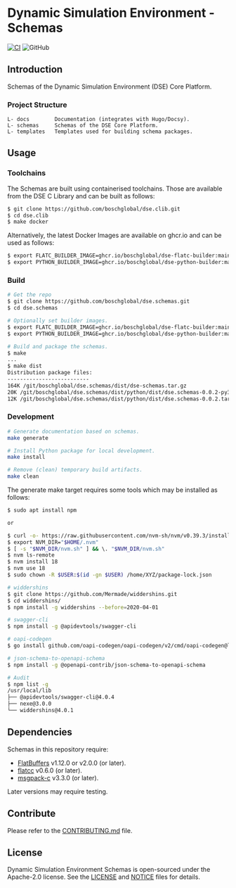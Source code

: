 <!--
Copyright 2023 Robert Bosch GmbH

SPDX-License-Identifier: Apache-2.0
-->

# Dynamic Simulation Environment - Schemas

[![CI](https://github.com/boschglobal/dse.schemas/actions/workflows/ci.yaml/badge.svg)](https://github.com/boschglobal/dse.schemas/actions/workflows/ci.yaml)
![GitHub](https://img.shields.io/github/license/boschglobal/dse.schemas)


## Introduction

Schemas of the Dynamic Simulation Environment (DSE) Core Platform.


### Project Structure

```
L- docs        Documentation (integrates with Hugo/Docsy).
L- schemas     Schemas of the DSE Core Platform.
L- templates   Templates used for building schema packages.
```


## Usage

### Toolchains

The Schemas are built using containerised toolchains. Those are
available from the DSE C Library and can be built as follows:

```bash
$ git clone https://github.com/boschglobal/dse.clib.git
$ cd dse.clib
$ make docker
```

Alternatively, the latest Docker Images are available on ghcr.io and can be
used as follows:

```bash
$ export FLATC_BUILDER_IMAGE=ghcr.io/boschglobal/dse-flatc-builder:main
$ export PYTHON_BUILDER_IMAGE=ghcr.io/boschglobal/dse-python-builder:main
```


### Build

```bash
# Get the repo
$ git clone https://github.com/boschglobal/dse.schemas.git
$ cd dse.schemas

# Optionally set builder images.
$ export FLATC_BUILDER_IMAGE=ghcr.io/boschglobal/dse-flatc-builder:main
$ export PYTHON_BUILDER_IMAGE=ghcr.io/boschglobal/dse-python-builder:main

# Build and package the schemas.
$ make
...
$ make dist
Distribution package files:
--------------------------
164K /git/boschglobal/dse.schemas/dist/dse-schemas.tar.gz
20K /git/boschglobal/dse.schemas/dist/python/dist/dse.schemas-0.0.2-py3-none-any.whl
12K /git/boschglobal/dse.schemas/dist/python/dist/dse.schemas-0.0.2.tar.gz
```


### Development

```bash
# Generate documentation based on schemas.
make generate

# Install Python package for local development.
make install

# Remove (clean) temporary build artifacts.
make clean
```

The generate make target requires some tools which may be installed as follows:

```bash
$ sudo apt install npm

or

$ curl -o- https://raw.githubusercontent.com/nvm-sh/nvm/v0.39.3/install.sh | bash
$ export NVM_DIR="$HOME/.nvm"
$ [ -s "$NVM_DIR/nvm.sh" ] && \. "$NVM_DIR/nvm.sh"
$ nvm ls-remote
$ nvm install 18
$ nvm use 18
$ sudo chown -R $USER:$(id -gn $USER) /home/XYZ/package-lock.json

# widdershins
$ git clone https://github.com/Mermade/widdershins.git
$ cd widdershins/
$ npm install -g widdershins --before=2020-04-01

# swagger-cli
$ npm install -g @apidevtools/swagger-cli

# oapi-codegen
$ go install github.com/oapi-codegen/oapi-codegen/v2/cmd/oapi-codegen@latest

# json-schema-to-openapi-schema
$ npm install -g @openapi-contrib/json-schema-to-openapi-schema

# Audit
$ npm list -g
/usr/local/lib
├── @apidevtools/swagger-cli@4.0.4
├── nexe@3.0.0
└── widdershins@4.0.1
```


## Dependencies

Schemas in this repository require:

* [FlatBuffers](https://github.com/google/flatbuffers) v1.12.0 or v2.0.0 (or later).
* [flatcc](https://github.com/dvidelabs/flatcc) v0.6.0 (or later).
* [msgpack-c](https://github.com/msgpack/msgpack-c) v3.3.0 (or later).

Later versions may require testing.


## Contribute

Please refer to the [CONTRIBUTING.md](./CONTRIBUTING.md) file.


## License

Dynamic Simulation Environment Schemas is open-sourced under the Apache-2.0 license.
See the [LICENSE](LICENSE) and [NOTICE](./NOTICE) files for details.
